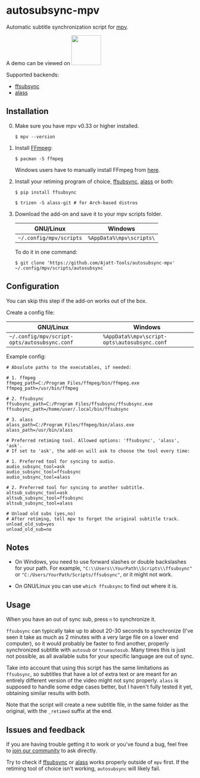 # autosubsync-mpv

Automatic subtitle synchronization script for [mpv](https://wiki.archlinux.org/index.php/Mpv).

A demo can be viewed on <a target="_blank" href="https://www.youtube.com/watch?v=w1vwnUiF6Bc"><img src="https://user-images.githubusercontent.com/69171671/115097010-4bd13c80-9f17-11eb-83e9-2583658f73bc.png" width="80px"></a>

Supported backends:
* [ffsubsync](https://github.com/smacke/ffsubsync)
* [alass](https://github.com/kaegi/alass)

## Installation

0. Make sure you have mpv v0.33 or higher installed.
    ```
    $ mpv --version
    ```
1. Install [FFmpeg](https://wiki.archlinux.org/index.php/FFmpeg):
    ```
    $ pacman -S ffmpeg
    ```
    Windows users have to manually install FFmpeg from [here](https://ffmpeg.zeranoe.com/builds/). 
2. Install your retiming program of choice,
[ffsubsync](https://github.com/smacke/ffsubsync), [alass](https://github.com/kaegi/alass) or both:
    ```
    $ pip install ffsubsync
    ```
    ```
    $ trizen -S alass-git # for Arch-based distros
    ```

3. Download the add-on and save it to your mpv scripts folder.

    | GNU/Linux | Windows |
    |---|---|
    | `~/.config/mpv/scripts` | `%AppData%\mpv\scripts\` | 
    
    To do it in one command:

    ```
    $ git clone 'https://github.com/Ajatt-Tools/autosubsync-mpv' ~/.config/mpv/scripts/autosubsync
    ```

## Configuration

You can skip this step if the add-on works out of the box.

Create a config file:

| GNU/Linux | Windows |
|---|---|
| `~/.config/mpv/script-opts/autosubsync.conf` | `%AppData%\mpv\script-opts\autosubsync.conf` | 

Example config:

```
# Absolute paths to the executables, if needed:

# 1. ffmpeg
ffmpeg_path=C:/Program Files/ffmpeg/bin/ffmpeg.exe
ffmpeg_path=/usr/bin/ffmpeg

# 2. ffsubsync
ffsubsync_path=C:/Program Files/ffsubsync/ffsubsync.exe
ffsubsync_path=/home/user/.local/bin/ffsubsync

# 3. alass
alass_path=C:/Program Files/ffmpeg/bin/alass.exe
alass_path=/usr/bin/alass

# Preferred retiming tool. Allowed options: 'ffsubsync', 'alass', 'ask'.
# If set to 'ask', the add-on will ask to choose the tool every time:

# 1. Preferred tool for syncing to audio.
audio_subsync_tool=ask
audio_subsync_tool=ffsubsync
audio_subsync_tool=alass

# 2. Preferred tool for syncing to another subtitle.
altsub_subsync_tool=ask
altsub_subsync_tool=ffsubsync
altsub_subsync_tool=alass

# Unload old subs (yes,no)
# After retiming, tell mpv to forget the original subtitle track.
unload_old_sub=yes
unload_old_sub=no
```

## Notes

* On Windows, you need to use forward slashes or double backslashes for your path.
For example, `"C:\\Users\\YourPath\\Scripts\\ffsubsync"`
or `"C:/Users/YourPath/Scripts/ffsubsync"`,
or it might not work.

* On GNU/Linux you can use `which ffsubsync` to find out where it is.
 
## Usage

When you have an out of sync sub, press `n` to synchronize it.

`ffsubsync` can typically take up to about 20-30 seconds
to synchronize (I've seen it take as much as 2 minutes
with a very large file on a lower end computer), so it
would probably be faster to find another, properly
synchronized subtitle with `autosub` or `trueautosub`.
Many times this is just not possible, as all available
subs for your specific language are out of sync.

Take into account that using this script has the
same limitations as `ffsubsync`, so subtitles that have
a lot of extra text or are meant for an entirely different 
version of the video might not sync properly. `alass` is supposed
to handle some edge cases better, but I haven't fully tested it yet,
obtaining similar results with both.

Note that the script will create a new subtitle file, in the same folder 
as the original, with the `_retimed` suffix at the end.

## Issues and feedback

If you are having trouble getting it to work or you've found a bug,
feel free to [join our community](https://tatsumoto-ren.github.io/blog/join-our-community.html) to ask directly.

Try to check if
[ffsubsync](https://github.com/smacke/ffsubsync)
or
[alass](https://github.com/kaegi/alass)
works properly outside of `mpv` first.
If the retiming tool of choice isn't working, `autosubsync` will likely fail.